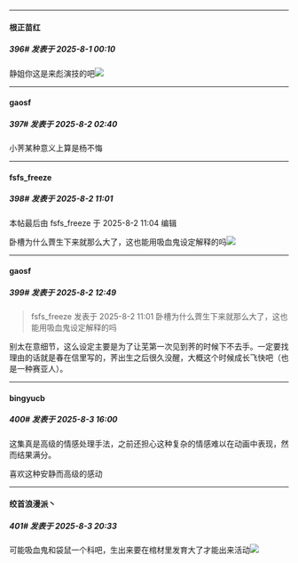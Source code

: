 ﻿
*****

####  根正苗红  
##### 396#       发表于 2025-8-1 00:10

静姐你这是来彪演技的吧<img src="https://static.stage1st.com/image/smiley/face2017/033.png" referrerpolicy="no-referrer">


*****

####  gaosf  
##### 397#       发表于 2025-8-2 02:40

小荠某种意义上算是杨不悔


*****

####  fsfs_freeze  
##### 398#       发表于 2025-8-2 11:01

 本帖最后由 fsfs_freeze 于 2025-8-2 11:04 编辑 

卧槽为什么薺生下来就那么大了，这也能用吸血鬼设定解释的吗<img src="https://static.stage1st.com/image/smiley/face2017/068.png" referrerpolicy="no-referrer">


*****

####  gaosf  
##### 399#       发表于 2025-8-2 12:49

<blockquote>fsfs_freeze 发表于 2025-8-2 11:01
卧槽为什么薺生下来就那么大了，这也能用吸血鬼设定解释的吗</blockquote>
别太在意细节，这么设定主要是为了让芜第一次见到荠的时候下不去手。一定要找理由的话就是春在信里写的，荠出生之后很久没醒，大概这个时候成长飞快吧（也是一种赛亚人）。


*****

####  bingyucb  
##### 400#       发表于 2025-8-3 16:00

这集真是高级的情感处理手法，之前还担心这种复杂的情感难以在动画中表现，然而结果满分。

喜欢这种安静而高级的感动


*****

####  绞首浪漫派丶  
##### 401#       发表于 2025-8-3 20:33

可能吸血鬼和袋鼠一个科吧，生出来要在棺材里发育大了才能出来活动<img src="https://static.stage1st.com/image/smiley/face2017/067.png" referrerpolicy="no-referrer">

